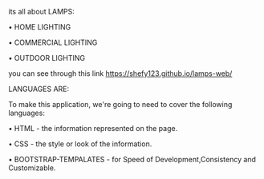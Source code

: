 its all about LAMPS:

• HOME LIGHTING

• COMMERCIAL LIGHTING

• OUTDOOR LIGHTING

you can see through this link https://shefy123.github.io/lamps-web/

LANGUAGES ARE:

To make this application, we're going to need to cover the following languages:

• HTML - the information represented on the page.

• CSS - the style or look of the information.

• BOOTSTRAP-TEMPALATES - for Speed of Development,Consistency and Customizable.

